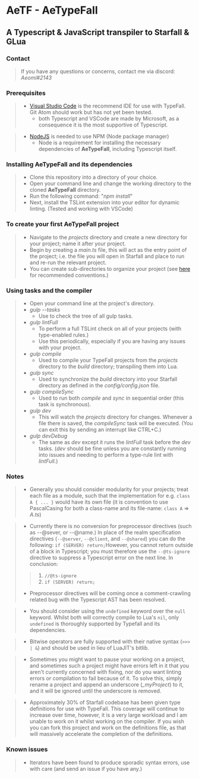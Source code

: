 # AeTF - AeTypeFall

## A Typescript & JavaScript transpiler to Starfall & GLua

### Contact
> If you have any questions or concerns, contact me via discord: _Aeomi#2143_

### Prerequisites

> * [Visual Studio Code](https://code.visualstudio.com) is the recommend IDE for use with TypeFall. Git Atom should work but has not yet been tested.
>   * both Typescript and VSCode are made by Microsoft, as a consequence it is the most supportive of Typescript.

> * [NodeJS](https://nodejs.org/en) is needed to use NPM (Node package manager)
>   * Node is a requirement for installing the necessary dependencies of **AeTypeFall**, including Typescript itself.

### Installing AeTypeFall and its dependencies

> * Clone this repository into a directory of your choice.
> * Open your command line and change the working directory to the cloned **AeTypeFall** directory.
> * Run the following command: "*npm install*"
> * Next, install the TSLint extension into your editor for dynamic linting. (Tested and working with VSCode)

### To create your first **AeTypeFall** project

> * Navigate to the *projects* directory and create a new directory for your project; name it after your project.
> * Begin by creating a *main.ts* file, this will act as the entry point of the project; i.e. the file you will open in Starfall and place to run and re-run the relevant project.
> * You can create sub-directories to organize your project (see [here](https://github.com/Aeomi/AeTypeFall/blob/master/README.md#notes) for recommended conventions.)


### Using tasks and the compiler

> * Open your command line at the project's directory.
> * *gulp --tasks*
>   * Use to check the tree of all gulp tasks.
> * *gulp lintFull*
>   * To perform a full TSLint check on all of your projects (with type-enabled rules.)
>   * Use this periodically, especially if you are having any issues with your project.
> * *gulp compile*
>   * Used to compile your TypeFall projects from the *projects* directory to the *build* directory; transpiling them into Lua.
> * *gulp sync*
>   * Used to synchronize the *build* directory into your Starfall directory as defined in the *config/config.json* file.
> * *gulp compileSync*
>   * Used to run both *compile* and *sync* in sequential order (this task is synchronous).
> * *gulp dev*
>   * This will watch the *projects* directory for changes. Whenever a file there is saved, the *compileSync* task will be executed. (You can exit this by sending an interrupt like CTRL+C.)
> * *gulp devDebug*
>   * The same as *dev* except it runs the *lintFull* task before the *dev* tasks. (*dev* should be fine unless you are constantly running into issues and needing to perform a type-rule lint with *lintFull*.)

### Notes

> * Generally you should consider modularity for your projects; treat each file as a module, such that the implementation for e.g. ```class A { ... }``` would have its own file (it is convention to use PascalCasing for both a class-name and its file-name: ```class A``` => *A.ts*)

> * Currently there is no conversion for preprocessor directives (such as --@sever, or --@name.) In place of the realm specification directives (```--@server```, ```--@client```, and ```--@shared```) you can do the following: ```if (SERVER) return;```However, you cannot return outside of a block in Typescript; you must therefore use the ```--@ts-ignore``` directive to suppress a Typescript error on the next line. In conclusion:<br/>
> > 1. ```//@ts-ignore```<br/>
> > 2. ```if (SERVER) return;```<br/>
> * Preprocessor directives will be coming once a comment-crawling related bug with the Typescript AST has been resolved.

> * You should consider using the ```undefined``` keyword over the ```null``` keyword. Whilst both will correctly compile to Lua's ```nil```, only ```undefined``` is thoroughly supported by Typefall and its dependencies.

> * Bitwise operators are fully supported with their native syntax (```>>> | &```) and should be used in lieu of LuaJIT's bitlib.

> * Sometimes you might want to pause your working on a project, and sometimes such a project might have errors left in it that you aren't currently concerned with fixing, nor do you want linting errors or compilation to fail because of it. To solve this, simply rename a project and append an underscore (*_myProject*) to it, and it will be ignored until the underscore is removed.

> * Approximately 30% of Starfall codebase has been given type definitions for use with TypeFall. This coverage will continue to increase over time, however, it is a very large workload and I am unable to work on it whilst working on the compiler. If you wish you can fork this project and work on the definitions file, as that will massively accelerate the completion of the definitions.

### Known issues

> * Iterators have been found to produce sporadic syntax errors, use with care (and send an issue if you have any.)
